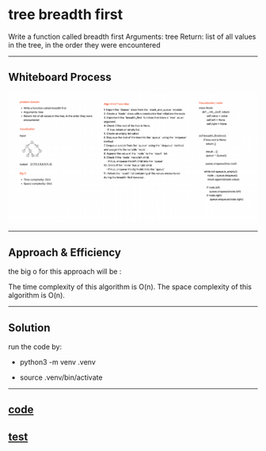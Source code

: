 # tree breadth first

Write a function called breadth first
Arguments: tree
Return: list of all values in the tree, in the order they were encountered

---

## Whiteboard Process

![Whiteboard](./Screenshot%202023-05-23%20162308.png)

---

## Approach & Efficiency

the big o for this approach will be :

The time complexity of this algorithm is O(n).
The space complexity of this algorithm is O(n).

---

## Solution

run the code by:

- python3 -m venv .venv

- source .venv/bin/activate

---

## [code](./tree_breadth_first.py)

## [test](./test/tree_breadth_first_test.py)
